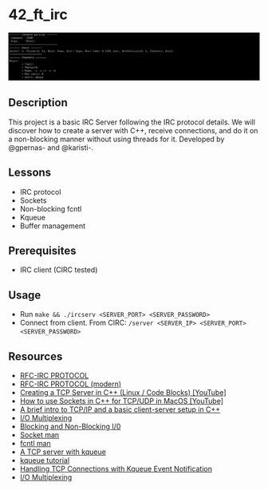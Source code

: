 # 42_ft_irc

![Demo image](https://github.com/karisti/42_ft_irc/blob/master/demo1.png?raw=true)


## Description
This project is a basic IRC Server following the IRC protocol details. We will discover how to create a server with C++, receive connections, and do it on a non-blocking manner without using threads for it. Developed by @gpernas- and @karisti-.

## Lessons
- IRC protocol
- Sockets
- Non-blocking fcntl
- Kqueue
- Buffer management

## Prerequisites
- IRC client (CIRC tested)

## Usage
- Run ```make && ./ircserv <SERVER_PORT> <SERVER_PASSWORD>```
- Connect from client. From CIRC: ```/server <SERVER_IP> <SERVER_PORT> <SERVER_PASSWORD>```

## Resources
- [RFC-IRC PROTOCOL](https://www.ietf.org/rfc/rfc1459.txt "RFC-IRC PROTOCOL")
- [RFC-IRC PROTOCOL (modern)](https://modern.ircdocs.horse/#client-to-server "RFC-IRC PROTOCOL (modern)")
- [Creating a TCP Server in C++ (Linux / Code Blocks) [YouTube]](https://www.youtube.com/watch?v=cNdlrbZSkyQ "Creating a TCP Server in C++ (Linux / Code Blocks) [YouTube]")
- [How to use Sockets in C++ for TCP/UDP in MacOS [YouTube]](https://www.youtube.com/watch?v=F3iIGUiW27Q "How to use Sockets in C++ for TCP/UDP in MacOS [YouTube]")
- [A brief intro to TCP/IP and a basic client-server setup in C++](https://lenngro.github.io/how-to/2021/01/05/Simple-TCPIP-Server-Cpp/ "A brief intro to TCP/IP and a basic client-server setup in C++")
- [I/O Multiplexing](https://nima101.github.io/io_multiplexing "I/O Multiplexing")
- [Blocking and Non-Blocking I/0](https://www.linuxtoday.com/blog/blocking-and-non-blocking-i-0/ "Blocking and Non-Blocking I/0")
- [Socket man](https://linux.die.net/man/7/socket "Socket man")
- [fcntl man](https://man7.org/linux/man-pages/man2/fcntl.2.html "fcntl man")
- [A TCP server with kqueue](https://dev.to/frevib/a-tcp-server-with-kqueue-527 "A TCP server with kqueue")
- [kqueue tutorial](https://wiki.netbsd.org/tutorials/kqueue_tutorial/ "kqueue tutorial")
- [Handling TCP Connections with Kqueue Event Notification](http://eradman.com/posts/kqueue-tcp.html "Handling TCP Connections with Kqueue Event Notification")
- [I/O Multiplexing](https://nima101.github.io/io_multiplexing "I/O Multiplexing")

